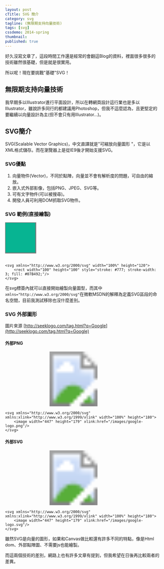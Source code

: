 ```yaml
---
layout: post
cTitle: SVG 簡介
category: svg
tagline: (無限期支持向量技術)
tags: [svg]
cssdemo: 2014-spring
thumbnail: 
published: true
---
```


好久沒寫文章了，這段時間工作還是經常的會翻這Blog的資料，裡面很多很多的技術雖然很基礎，但是就是很實用。

所以呢！現在要挑戰"基礎"SVG！

<!-- more -->

## 無限期支持向量技術

我早期多以Illustrator進行平面設計，所以在轉網頁設計這行業也是多以Illustrator，雖說許多同行的都建議用Photoshop，但我不這麼認為，且更堅定的要繼續以向量設計為主(但不會只有用Illustrator...)。

## SVG簡介

SVG(Scalable Vector Graphics)，中文直譯就是"可縮放向量圖形
"，它是以XML格式儲存。而在瀏覽器上是從IE9後才開始支援SVG。

### SVG優點

1. 向量物件(Vector)，不同於點陣，向量並不會有解析度的問題，可自由的縮放。
2. 嵌入式外部影像，包括PNG、JPEG、SVG等。
3. 可有文字物件(可以被搜尋)。
4. 開發人員可利用DOM抓取SVG物件。

### SVG 範例(直接繪製)

<svg xmlns="http://www.w3.org/2000/svg" width="100%" height="120">
	<rect width="100" height="100" style="stroke: #777; stroke-width: 3; fill: #07B492;"/>
</svg>

	<svg xmlns="http://www.w3.org/2000/svg" width="100%" height="120">
		<rect width="100" height="100" style="stroke: #777; stroke-width: 3; fill: #07B492;"/>
	</svg>


在svg標簽內就可以直接開始繪製向量圖型，而其中`xmlns="http://www.w3.org/2000/svg"`在微軟MSDN的解釋為定義SVG區段的命名空間，目前我測試移除也沒什麼差別。


### SVG 外部圖形

圖片來源 [http://seeklogo.com/tag.html?q=Google](http://seeklogo.com/tag.html?q=Google)

#### 外部PNG
<svg xmlns="http://www.w3.org/2000/svg" xmlns:xlink="http://www.w3.org/1999/xlink" width="100%" height="180">
	<image width="447" height="179" xlink:href="/images/google-logo.png"/>
</svg>
	
	<svg xmlns="http://www.w3.org/2000/svg" xmlns:xlink="http://www.w3.org/1999/xlink" width="100%" height="180">
		<image width="447" height="179" xlink:href="/images/google-logo.png"/>
	</svg>

#### 外部SVG
<svg xmlns="http://www.w3.org/2000/svg" xmlns:xlink="http://www.w3.org/1999/xlink" width="100%" height="180">
	<image width="447" height="179" xlink:href="/images/google-logo.svg"/>
</svg>

	<svg xmlns="http://www.w3.org/2000/svg" xmlns:xlink="http://www.w3.org/1999/xlink" width="100%" height="180">
		<image width="447" height="179" xlink:href="/images/google-logo.svg"/>
	</svg>


雖然SVG是向量的圖形，如果和Canvas做比較還有許多不同的特點，像是Html dom、外部點陣圖、不需要js也能繪製。

而這兩個技術的差別，網路上也有許多文章有提到，但我希望在日後再比較兩者的差異。
